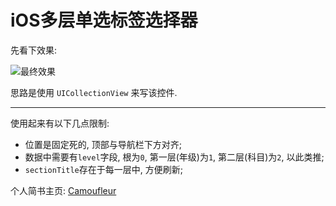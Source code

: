 # iOS多层单选标签选择器

先看下效果:

![最终效果](effect.gif)

思路是使用 `UICollectionView` 来写该控件.

***

使用起来有以下几点限制:

- 位置是固定死的, 顶部与导航栏下方对齐;
- 数据中需要有`level`字段, 根为`0`, 第一层(年级)为`1`, 第二层(科目)为`2`, 以此类推;
- `sectionTitle`存在于每一层中, 方便刷新;

个人简书主页: [Camoufleur](http://www.jianshu.com/u/5eb32816c254)